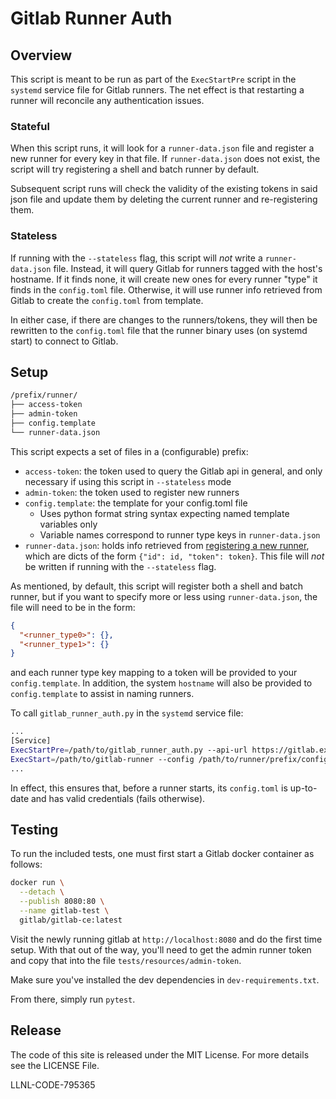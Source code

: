 # Gitlab Runner Auth

## Overview

This script is meant to be run as part of the `ExecStartPre` script in the
`systemd` service file for Gitlab runners. The net effect is that
restarting a runner will reconcile any authentication issues.

### Stateful

When this script runs, it will look for a `runner-data.json` file and register
a new runner for every key in that file. If `runner-data.json` does not exist,
the script will try registering a shell and batch runner by default.

Subsequent script runs will check the validity of the existing tokens in
said json file and update them by deleting the current runner and
re-registering them.

### Stateless

If running with the `--stateless` flag, this script will _not_ write a
`runner-data.json` file. Instead, it will query Gitlab for runners tagged with
the host's hostname. If it finds none, it will create new ones for every runner
"type" it finds in the `config.toml` file. Otherwise, it will use runner info
retrieved from Gitlab to create the `config.toml` from template.

In either case, if there are changes to the runners/tokens, they will then be
rewritten to the `config.toml` file that the runner binary uses (on systemd
start) to connect to Gitlab.

## Setup

```bash
/prefix/runner/
├── access-token
├── admin-token
├── config.template
└── runner-data.json
```

This script expects a set of files in a (configurable) prefix:
* `access-token`: the token used to query the Gitlab api in general, and only
  necessary if using this script in `--stateless` mode
* `admin-token`: the token used to register new runners
* `config.template`: the template for your config.toml file
  * Uses python format string syntax expecting named template variables only
  * Variable names correspond to runner type keys in `runner-data.json`
* `runner-data.json`: holds info retrieved from
  [registering a new runner](https://docs.gitlab.com/ee/api/runners.html#register-a-new-runner),
  which are dicts of the form `{"id": id, "token": token}`. This file will
  _not_ be written if running with the `--stateless` flag.

As mentioned, by default, this script will register both a shell and batch
runner, but if you want to specify more or less using `runner-data.json`, the
file will need to be in the form:

```json
{
  "<runner_type0>": {},
  "<runner_type1>": {}
}
```

and each runner type key mapping to a token will be provided to your
`config.template`. In addition, the system `hostname` will also be provided
to `config.template` to assist in naming runners.

To call `gitlab_runner_auth.py` in the `systemd` service file:

```bash
...
[Service]
ExecStartPre=/path/to/gitlab_runner_auth.py --api-url https://gitlab.example.com --prefix /path/to/runner/prefix --stateless
ExecStart=/path/to/gitlab-runner --config /path/to/runner/prefix/config.toml...
...
```

In effect, this ensures that, before a runner starts, its `config.toml` is
up-to-date and has valid credentials (fails otherwise).

## Testing

To run the included tests, one must first start a Gitlab docker container as
follows:

```bash
docker run \
  --detach \
  --publish 8080:80 \
  --name gitlab-test \
  gitlab/gitlab-ce:latest
```

Visit the newly running gitlab at `http://localhost:8080` and do the first time
setup. With that out of the way, you'll need to get the admin runner token
and copy that into the file `tests/resources/admin-token`.

Make sure you've installed the dev dependencies in `dev-requirements.txt`.

From there, simply run `pytest`.

## Release

The code of this site is released under the MIT License.
For more details see the LICENSE File.

LLNL-CODE-795365
